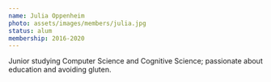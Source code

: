 ```yaml
---
name: Julia Oppenheim
photo: assets/images/members/julia.jpg
status: alum
membership: 2016-2020
---
```

Junior studying Computer Science and Cognitive Science;
passionate about education and avoiding gluten.
